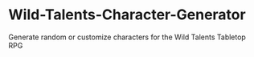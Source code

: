 # Wild-Talents-Character-Generator
Generate random or customize characters for the Wild Talents Tabletop RPG
